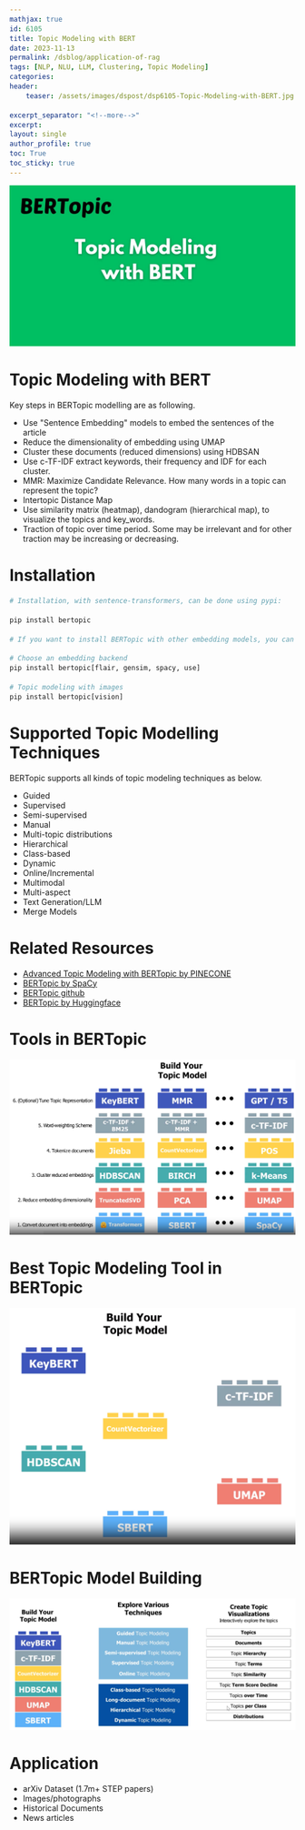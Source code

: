 ```yaml
---
mathjax: true
id: 6105
title: Topic Modeling with BERT
date: 2023-11-13
permalink: /dsblog/application-of-rag
tags: [NLP, NLU, LLM, Clustering, Topic Modeling]
categories:
header:
    teaser: /assets/images/dspost/dsp6105-Topic-Modeling-with-BERT.jpg
    
excerpt_separator: "<!--more-->"  
excerpt:  
layout: single  
author_profile: true  
toc: True  
toc_sticky: true
---
```


![Topic Modeling with BERT](/assets/images/dspost/dsp6105-Topic-Modeling-with-BERT.jpg)

# Topic Modeling with BERT

Key steps in BERTopic modelling are as following.

- Use "Sentence Embedding" models to embed the sentences of the article
- Reduce the dimensionality of embedding using UMAP 
- Cluster these documents (reduced dimensions) using HDBSAN
- Use c-TF-IDF extract keywords, their frequency and IDF for each cluster. 
- MMR: Maximize Candidate Relevance. How many words in a topic can represent the topic?
- Intertopic Distance Map 
- Use similarity matrix (heatmap), dandogram (hierarchical map), to visualize the topics and key_words.
- Traction of topic over time period. Some may be irrelevant and for other traction may be increasing or decreasing.


# Installation
```python
# Installation, with sentence-transformers, can be done using pypi:

pip install bertopic

# If you want to install BERTopic with other embedding models, you can choose one of the following:

# Choose an embedding backend
pip install bertopic[flair, gensim, spacy, use]

# Topic modeling with images
pip install bertopic[vision]
```

# Supported Topic Modelling Techniques 

BERTopic supports all kinds of topic modeling techniques as below.

- Guided	
- Supervised	
- Semi-supervised
- Manual	
- Multi-topic distributions	
- Hierarchical
- Class-based	
- Dynamic	
- Online/Incremental
- Multimodal	
- Multi-aspect	
- Text Generation/LLM
- Merge Models

# Related Resources
- [Advanced Topic Modeling with BERTopic by PINECONE](https://www.pinecone.io/learn/bertopic/)
- [BERTopic by SpaCy](https://spacy.io/universe/project/bertopic)
- [BERTopic github](https://github.com/MaartenGr/BERTopic)
- [BERTopic by Huggingface](https://huggingface.co/blog/bertopic)

# Tools in BERTopic
![Tools-in-BERTopic](/assets/images/dspost/bertopic/Tools-in-BERTopic.png)

# Best Topic Modeling Tool in BERTopic
![BEST-Tools-in-BERTopic](/assets/images/dspost/bertopic/BEST-Tools-in-BERTopic.png)

# BERTopic Model Building
![BERTopic-Model-Building](/assets/images/dspost/bertopic/BERTopic-Model-Building.png)




# Application
- arXiv Dataset (1.7m+ STEP papers)
- Images/photographs
- Historical Documents 
- News articles 
